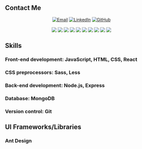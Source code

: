 <h2>Contact Me</h2>
<div align="center">
  <a href="mailto:david.bardzimashvili@gmail.com"><img alt="Email" src="https://img.shields.io/badge/Email-David%20Bardzimashvili-informational?style=flat-square&logo=gmail&logoColor=white&color=2bbc8a"></a>
  <a href="https://www.linkedin.com/in/david-bardzimashvili-524282200/"><img alt="LinkedIn" src="https://img.shields.io/badge/LinkedIn-David%20Bardzimashvili-informational?style=flat-square&logo=linkedin&logoColor=white&color=2bbc8a"></a>
  <a href="https://github.com/bardzim"><img alt="GitHub" src="https://img.shields.io/badge/GitHub-David%20Bardzimashvili-informational?style=flat-square&logo=github&logoColor=white&color=2bbc8a"></a>
</div>

</br>
<div align="center">
  <img src="https://img.shields.io/badge/-JavaScript-F7DF1E?style=for-the-badge&logo=javascript&logoColor=white&labelColor=2bbc8a">
  <img src="https://img.shields.io/badge/-HTML5-E34F26?style=for-the-badge&logo=html5&logoColor=white&labelColor=2bbc8a">
  <img src="https://img.shields.io/badge/-CSS3-1572B6?style=for-the-badge&logo=css3&logoColor=white&labelColor=2bbc8a">
  <img src="https://img.shields.io/badge/-React-61DAFB?style=for-the-badge&logo=react&logoColor=white&labelColor=2bbc8a">
  <img src="https://img.shields.io/badge/-Sass-CC6699?style=for-the-badge&logo=sass&logoColor=white&labelColor=2bbc8a">
  <img src="https://img.shields.io/badge/-Less-1D365D?style=for-the-badge&logo=less&logoColor=white&labelColor=2bbc8a">
  <img src="https://img.shields.io/badge/-Node.js-339933?style=for-the-badge&logo=node.js&logoColor=white&labelColor=2bbc8a">
  <img src="https://img.shields.io/badge/-Express-000000?style=for-the-badge&logo=express&logoColor=white&labelColor=2bbc8a">
  <img src="https://img.shields.io/badge/-MongoDB-47A248?style=for-the-badge&logo=mongodb&logoColor=white&labelColor=2bbc8a">
  <img src="https://img.shields.io/badge/-Git-F05032?style=for-the-badge&logo=git&logoColor=white&labelColor=2bbc8a">
</div>


<h2>Skills</h1>

   <h3> Front-end development: JavaScript, HTML, CSS, React </h3>
   <h3> CSS preprocessors: Sass, Less </h3>
   <h3> Back-end development: Node.js, Express </h3>
   <h3> Database: MongoDB </h3>
   <h3> Version control: Git </h3>

<h2>UI Frameworks/Libraries</h1>

  <h3> Ant Design </h3>

